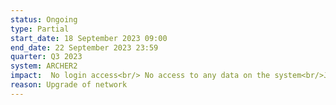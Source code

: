 ```yaml
---
status: Ongoing
type: Partial
start_date: 18 September 2023 09:00
end_date: 22 September 2023 23:59
quarter: Q3 2023
system: ARCHER2
impact:  No login access<br/> No access to any data on the system<br/>Jobs will continue to run, and queued jobs will be started as usual<br/>Serial QoS will not be available<br/> The SAFE will be available during the outage but there will be reduced functionality due to the unavailability of the connection to ARCHER2 such as resetting of passwords or new account creation.
reason: Upgrade of network
---
```




